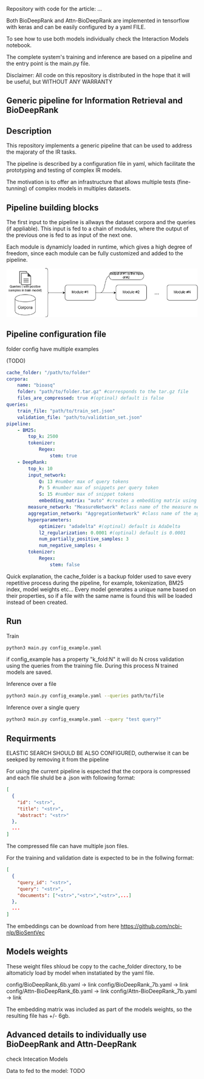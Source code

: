 Repository with code for the article: ...

Both BioDeepRank and Attn-BioDeepRank are implemented in tensorflow with keras and can be easily configured by a yaml FILE.

To see how to use both models individually check the Interaction Models notebook.

The complete system's training and inference are based on a pipeline and the entry point is the main.py file.

Disclaimer: All code on this repository is distributed in the hope that it will be useful, but WITHOUT ANY WARRANTY

## Generic pipeline for Information Retrieval and BioDeepRank


## Description
This repository implements a generic pipeline that can be used to address the majoraty of the IR tasks.

The pipeline is described by a configuration file in yaml, which facilitate the prototyping and testing of complex IR models.

The motivation is to offer an infrastructure that allows multiple tests (fine-tunning) of complex models in multiples datasets.


## Pipeline building blocks

The first input to the pipeline is allways the dataset corpora and the queries (if appliable). This input is fed to a chain of modules, where the output of the previous one is fed to as input of the next one.

Each module is dynamicly loaded in runtime, which gives a high degree of freedom, since each module can be fully customized and added to the pipeline.

![Image of Yaktocat](images/pipe.png)

## Pipeline configuration file

folder config have multiple examples

(TODO)

```yaml
cache_folder: "/path/to/folder"
corpora:
    name: "bioasq"
    folder: "path/to/folder.tar.gz" #corresponds to the tar.gz file
    files_are_compressed: true #(optinal) default is false
queries:
    train_file: "path/to/train_set.json"
    validation_file: "path/to/validation_set.json"
pipeline:
    - BM25:
        top_k: 2500
        tokenizer:
            Regex:
                stem: true
    - DeepRank:
        top_k: 10
        input_network:
            Q: 13 #number max of query tokens
            P: 5 #number max of snippets per query token
            S: 15 #number max of snippet tokens
            embedding_matrix: "auto" #creates a embedding matrix using fasttext library
        measure_network: "MeasureNetwork" #class name of the measure network
        aggregation_network: "AggregationNetwork" #class name of the aggregation network
        hyperparameters:
            optimizer: "adadelta" #(optinal) default is AdaDelta
            l2_regularization: 0.0001 #(optinal) default is 0.0001
            num_partially_positive_samples: 3
            num_negative_samples: 4
        tokenizer:
            Regex:
                stem: false

```

Quick explanation, the cache_folder is a backup folder used to save every repetitive process during the pipeline, for example, tokenization, BM25 index, model weights etc...
Every model generates a unique name based on their properties, so if a file with the same name is found this will be loaded instead of been created.



## Run
Train
```sh
python3 main.py config_example.yaml

```

if config_example has a property "k_fold:N" it will do N cross validation using the queries from the training file. During this process N trained models are saved.

Inference over a file
```sh
python3 main.py config_example.yaml --queries path/to/file

```

Inference over a single query
```sh
python3 main.py config_example.yaml --query "test query?"

```

## Requirments

ELASTIC SEARCH SHOULD BE ALSO CONFIGURED, outherwise it can be seekped by removing it from the pipeline

For using the current pipeline is espected that the corpora is compressed and each file shuld be a .json with following format:
```json
[
  {
    "id": "<str>",
    "title": "<str>",
    "abstract": "<str>"
  },
  ...
]
```
The compressed file can have multiple json files.

For the training and validation date is expected to be in the follwing format:
```json
[
  {
    "query_id": "<str>",
    "query": "<str>",
    "documents": ["<str>","<str>","<str>",...]
  },
  ...
]
```

The embeddings can be download from here https://github.com/ncbi-nlp/BioSentVec


## Models weights

These weight files shloud be copy to the cache_folder directory, to be altomaticly load by model when instatiated by the yaml file.

config/BioDeepRank_6b.yaml -> link
config/BioDeepRank_7b.yaml -> link
config/Attn-BioDeepRank_6b.yaml -> link
config/Attn-BioDeepRank_7b.yaml -> link

The embedding matrix was included as part of the models weights, so the resulting file has +/- 6gb.

## Advanced details to individually use BioDeepRank and Attn-DeepRank

check Intecation Models

Data to fed to the model: TODO
